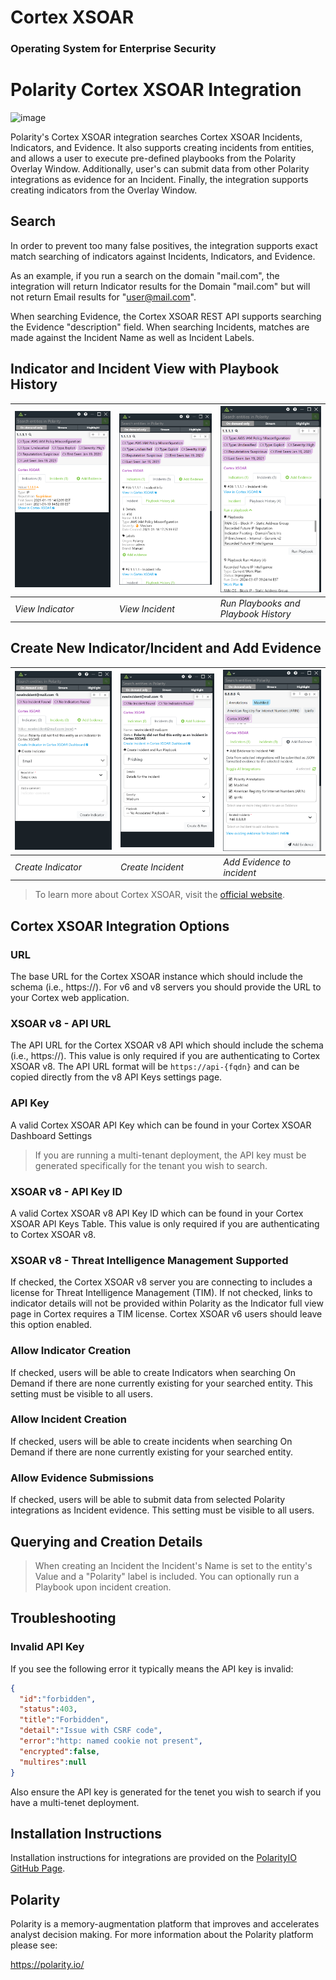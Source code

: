# Cortex XSOAR
### Operating System for Enterprise Security

# Polarity Cortex XSOAR Integration

![image](https://img.shields.io/badge/status-beta-green.svg)

Polarity's Cortex XSOAR integration searches Cortex XSOAR Incidents, Indicators, and Evidence.  It also supports creating incidents from entities, and allows a user to execute pre-defined playbooks from the Polarity Overlay Window.  Additionally, user's can submit data from other Polarity integrations as evidence for an Incident.  Finally, the integration supports creating indicators from the Overlay Window.

## Search

In order to prevent too many false positives, the integration supports exact match searching of indicators against Incidents, Indicators, and Evidence.

As an example, if you run a search on the domain "mail.com", the integration will return Indicator results for the Domain "mail.com" but will not return Email results for "user@mail.com".  

When searching Evidence, the Cortex XSOAR REST API supports searching the Evidence "description" field.  When searching Incidents, matches are made against the Incident Name as well as Incident Labels.


## Indicator and Incident View with Playbook History
| ![](assets/indicator.png) | ![](assets/incident.png) | ![](assets/playbook.png)             |
|---------------------------|--------------------------|--------------------------------------|
| *View Indicator*          | *View Incident*          | *Run Playbooks and Playbook History* |     

## Create New Indicator/Incident and Add Evidence
| ![](assets/create_indicator.png) | ![](assets/create_incident.png) | ![](assets/add_evidence.png) |
|----------------------------------|---------------------------------|------------------------------|
| *Create Indicator*               | *Create Incident*               | *Add Evidence to incident*   |     


> To learn more about Cortex XSOAR, visit the [official website](https://register.paloaltonetworks.com/introducingcortexxsoar).


## Cortex XSOAR Integration Options

### URL

The base URL for the Cortex XSOAR instance which should include the schema (i.e., https://). For v6 and v8 servers you should provide the URL to your Cortex web application.

### XSOAR v8 - API URL
The API URL for the Cortex XSOAR v8 API which should include the schema (i.e., https://). This value is only required if you are authenticating to Cortex XSOAR v8. The API URL format will be `https://api-{fqdn}` and can be copied directly from the v8 API Keys settings page.

### API Key
A valid Cortex XSOAR API Key which can be found in your Cortex XSOAR Dashboard Settings

> If you are running a multi-tenant deployment, the API key must be generated specifically for the tenant you wish to search. 

### XSOAR v8 - API Key ID
A valid Cortex XSOAR v8 API Key ID which can be found in your Cortex XSOAR API Keys Table. This value is only required if you are authenticating to Cortex XSOAR v8.


### XSOAR v8 - Threat Intelligence Management Supported
If checked, the Cortex XSOAR v8 server you are connecting to includes a license for Threat Intelligence Management (TIM). If not checked, links to indicator details will not be provided within Polarity as the Indicator full view page in Cortex requires a TIM license. Cortex XSOAR v6 users should leave this option enabled.

### Allow Indicator Creation

If checked, users will be able to create Indicators when searching On Demand if there are none currently existing for your searched entity. This setting must be visible to all users.

### Allow Incident Creation

If checked, users will be able to create incidents when searching On Demand if there are none currently existing for your searched entity.

### Allow Evidence Submissions

If checked, users will be able to submit data from selected Polarity integrations as Incident evidence.  This setting must be visible to all users.

## Querying and Creation Details

> When creating an Incident the Incident's Name is set to the entity's Value and a "Polarity" label is included.  You can optionally run a Playbook upon incident creation.

## Troubleshooting

### Invalid API Key

If you see the following error it typically means the API key is invalid:

```json
{
  "id":"forbidden",
  "status":403,
  "title":"Forbidden",
  "detail":"Issue with CSRF code",
  "error":"http: named cookie not present",
  "encrypted":false,
  "multires":null
}
```

Also ensure the API key is generated for the tenet you wish to search if you have a multi-tenet deployment.

## Installation Instructions

Installation instructions for integrations are provided on the [PolarityIO GitHub Page](https://polarityio.github.io/).


## Polarity

Polarity is a memory-augmentation platform that improves and accelerates analyst decision making.  For more information about the Polarity platform please see:

https://polarity.io/
